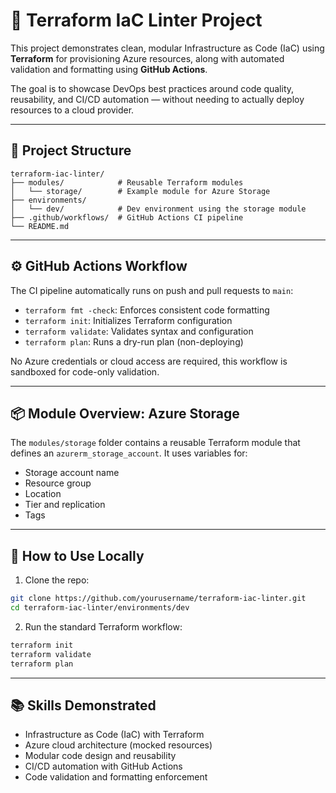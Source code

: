 # 🧱 Terraform IaC Linter Project

This project demonstrates clean, modular Infrastructure as Code (IaC) using **Terraform** for provisioning Azure resources, along with automated validation and formatting using **GitHub Actions**.

The goal is to showcase DevOps best practices around code quality, reusability, and CI/CD automation — without needing to actually deploy resources to a cloud provider.

---

## 📁 Project Structure

```
terraform-iac-linter/
├── modules/            # Reusable Terraform modules
│   └── storage/        # Example module for Azure Storage
├── environments/
│   └── dev/            # Dev environment using the storage module
├── .github/workflows/  # GitHub Actions CI pipeline
└── README.md
```

---

## ⚙️ GitHub Actions Workflow

The CI pipeline automatically runs on push and pull requests to `main`:
- `terraform fmt -check`: Enforces consistent code formatting
- `terraform init`: Initializes Terraform configuration
- `terraform validate`: Validates syntax and configuration
- `terraform plan`: Runs a dry-run plan (non-deploying)

No Azure credentials or cloud access are required, this workflow is sandboxed for code-only validation.

---

## 📦 Module Overview: Azure Storage

The `modules/storage` folder contains a reusable Terraform module that defines an `azurerm_storage_account`. It uses variables for:
- Storage account name
- Resource group
- Location
- Tier and replication
- Tags

---

## 🧪 How to Use Locally

1. Clone the repo:
```bash
git clone https://github.com/yourusername/terraform-iac-linter.git
cd terraform-iac-linter/environments/dev
```

2. Run the standard Terraform workflow:
```bash
terraform init
terraform validate
terraform plan
```

---

## 📚 Skills Demonstrated
- Infrastructure as Code (IaC) with Terraform
- Azure cloud architecture (mocked resources)
- Modular code design and reusability
- CI/CD automation with GitHub Actions
- Code validation and formatting enforcement

